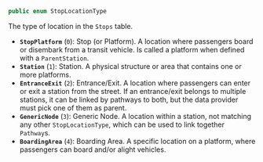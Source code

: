 ```csharp
public enum StopLocationType
```

The type of location in the `Stops` table.

* **`StopPlatform`** (`0`): Stop (or Platform). A location where passengers board or disembark from a transit vehicle. Is called a platform when defined with a `ParentStation`.
* **`Station`** (`1`): Station. A physical structure or area that contains one or more platforms.
* **`EntranceExit`** (`2`): Entrance/Exit. A location where passengers can enter or exit a station from the street. If an entrance/exit belongs to multiple stations, it can be linked by pathways to both, but the data provider must pick one of them as parent.
* **`GenericNode`** (`3`): Generic Node. A location within a station, not matching any other `StopLocationType`, which can be used to link together `Pathway`s.
* **`BoardingArea`** (`4`): Boarding Area. A specific location on a platform, where passengers can board and/or alight vehicles.
